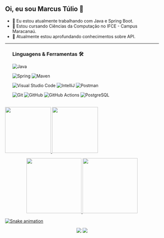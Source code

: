 ## Oi, eu sou Marcus Túlio 👋

- 🔭 Eu estou atualmente trabalhando com Java e Spring Boot.
- 🌱 Estou cursando Ciências da Computação no IFCE - Campus Maracanaú.
- 👾 Atualmente estou aprofundando conhecimentos sobre API.

<hr size="5" width="100%"><ul>
 
### Linguagens & Ferramentas 🛠
  
![Java](https://img.shields.io/badge/-Java-05122A?style=flat&logo=Java&logoColor=white)&nbsp;

![Spring](https://img.shields.io/badge/-Spring-05122A?style=flat&logo=spring&logoColor=white) ![Maven](https://img.shields.io/badge/-Maven-05122A?style=flat&logo=apache-maven&logoColor=white)&nbsp;

![Visual Studio Code](https://img.shields.io/badge/-Visual%20Studio%20Code-05122A?style=flat&logo=visual-studio-code&logoColor=007ACC) ![IntelliJ](https://img.shields.io/badge/-IntelliJ-05122A?style=flat&logo=jetbrains) ![Postman](https://img.shields.io/badge/-Postman-05122A?style=flat&logo=postman)&nbsp;
  
![Git](https://img.shields.io/badge/-Git-05122A?style=flat&logo=git) ![GitHub](https://img.shields.io/badge/-GitHub-05122A?style=flat&logo=github) ![GitHub Actions](https://img.shields.io/badge/GitHub%20Actions%20-05122A?style=flat&logo=github-actions&logoColor=white) ![PostgreSQL](https://img.shields.io/badge/-PostgreSQL-05122A?style=flat&logo=postgresql)&nbsp;


</ul>
<br/>
<div>
<a href="https://github.com/sMarcusT">
      <img height="150em" src="https://github-readme-stats.vercel.app/api?username=sMarcusT&show_icons=true&theme=dark&include_all_commits=true&count_private=true"/>
   <img height="150em" src="https://github-readme-stats.vercel.app/api/top-langs/?username=sMarcusT&layout=compact&langs_count=7&theme=dark"/>
</div>

<p align="center">
  <img height="180em" src="https://github-readme-streak-stats.herokuapp.com/?user=sMarcusT&layout=compact&langs_count=7&theme=dark" />
  <img height="180em" src="https://user-images.githubusercontent.com/22433243/121538215-faa36d80-c9da-11eb-9dce-0def2d07ff62.gif" />
</p> 

![Snake animation](https://github.com/sMarcusT/blob/output/github-contribution-grid-snake.svg)
  
<div>
<p align="center">
  <a href = "mailto:zMarcust.st@gmail.com"><img src="https://img.shields.io/badge/-Gmail-%23333?style=for-the-badge&logo=gmail&logoColor=white" target="_blank"></a>
  <a href="https://www.linkedin.com/in/marcus-t%C3%BAlio-856a0a1a0/" target="_blank"><img src="https://img.shields.io/badge/-LinkedIn-%230077B5?style=for-the-badge&logo=linkedin&logoColor=white" target="_blank"></a>
</p> 
</div>
